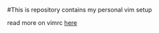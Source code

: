 #This is repository contains my personal vim setup

read more on vimrc [here](http://vim.wikia.com/wiki/Open_vimrc_file)
